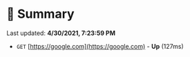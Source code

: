 # 📖 Summary
Last updated: **4/30/2021, 7:23:59 PM**

- `GET` [https://google.com](https://google.com) - **Up** (127ms)
